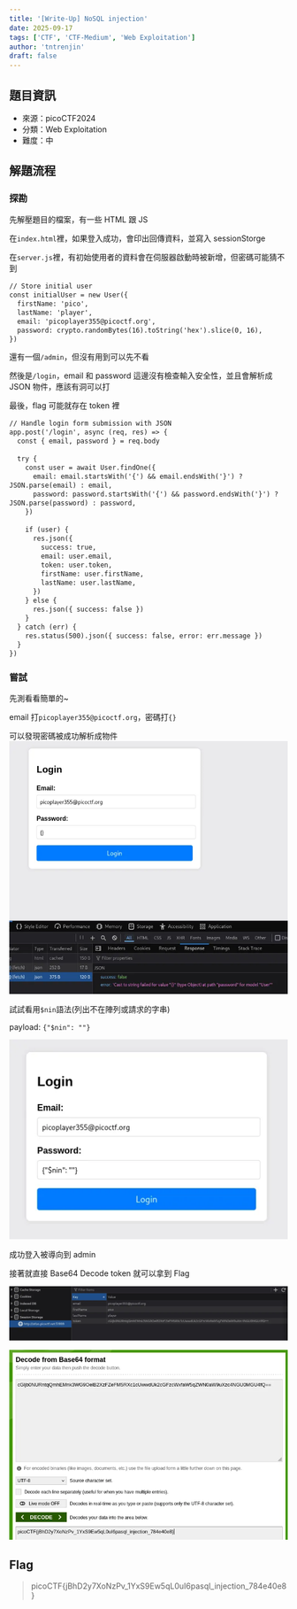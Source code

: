 ```yaml
---
title: '[Write-Up] NoSQL injection'
date: 2025-09-17
tags: ['CTF', 'CTF-Medium', 'Web Exploitation']
author: 'tntrenjin'
draft: false
---
```


## 題目資訊

- 來源：picoCTF2024
- 分類：Web Exploitation
- 難度：中

## 解題流程

### 探勘

先解壓題目的檔案，有一些 HTML 跟 JS

在`index.html`裡，如果登入成功，會印出回傳資料，並寫入 sessionStorge

在`server.js`裡，有初始使用者的資料會在伺服器啟動時被新增，但密碼可能猜不到

```jsx{linenos=true, hl_lines=[5,6]}
// Store initial user
const initialUser = new User({
  firstName: 'pico',
  lastName: 'player',
  email: 'picoplayer355@picoctf.org',
  password: crypto.randomBytes(16).toString('hex').slice(0, 16),
})
```

還有一個`/admin`，但沒有用到可以先不看

然後是`/login`，email 和 password 這邊沒有檢查輸入安全性，並且會解析成 JSON 物件，應該有洞可以打

最後，flag 可能就存在 token 裡

```jsx{linenos=true, hl_lines=[7,8,15]}
// Handle login form submission with JSON
app.post('/login', async (req, res) => {
  const { email, password } = req.body

  try {
    const user = await User.findOne({
      email: email.startsWith('{') && email.endsWith('}') ? JSON.parse(email) : email,
      password: password.startsWith('{') && password.endsWith('}') ? JSON.parse(password) : password,
    })

    if (user) {
      res.json({
        success: true,
        email: user.email,
        token: user.token,
        firstName: user.firstName,
        lastName: user.lastName,
      })
    } else {
      res.json({ success: false })
    }
  } catch (err) {
    res.status(500).json({ success: false, error: err.message })
  }
})
```

### 嘗試

先測看看簡單的~

email 打`picoplayer355@picoctf.org`，密碼打`{}`

可以發現密碼被成功解析成物件
![alt text](image.png)

試試看用`$nin`語法(列出不在陣列或請求的字串)

payload: `{"$nin": ""}`

![alt text](image-1.png)

成功登入被導向到 admin

接著就直接 Base64 Decode token 就可以拿到 Flag

![alt text](image-2.png)

![alt text](image-3.png)

## Flag

> picoCTF{jBhD2y7XoNzPv_1YxS9Ew5qL0uI6pasql_injection_784e40e8}
